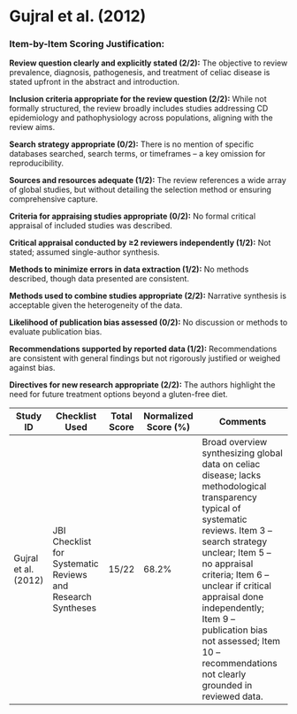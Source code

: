 # Gujral et al. (2012)

### Item-by-Item Scoring Justification:

**Review question clearly and explicitly stated (2/2):** The objective to review prevalence, diagnosis, pathogenesis, and treatment of celiac disease is stated upfront in the abstract and introduction.

**Inclusion criteria appropriate for the review question (2/2):** While not formally structured, the review broadly includes studies addressing CD epidemiology and pathophysiology across populations, aligning with the review aims.

**Search strategy appropriate (0/2):** There is no mention of specific databases searched, search terms, or timeframes – a key omission for reproducibility.

**Sources and resources adequate (1/2):** The review references a wide array of global studies, but without detailing the selection method or ensuring comprehensive capture.

**Criteria for appraising studies appropriate (0/2):** No formal critical appraisal of included studies was described.

**Critical appraisal conducted by ≥2 reviewers independently (1/2):** Not stated; assumed single-author synthesis.

**Methods to minimize errors in data extraction (1/2):** No methods described, though data presented are consistent.

**Methods used to combine studies appropriate (2/2):** Narrative synthesis is acceptable given the heterogeneity of the data.

**Likelihood of publication bias assessed (0/2):** No discussion or methods to evaluate publication bias.

**Recommendations supported by reported data (1/2):** Recommendations are consistent with general findings but not rigorously justified or weighed against bias.

**Directives for new research appropriate (2/2):** The authors highlight the need for future treatment options beyond a gluten-free diet.

| Study ID | Checklist Used | Total Score | Normalized Score (%) | Comments |
| --- | --- | --- | --- | --- |
| Gujral et al. (2012) | JBI Checklist for Systematic Reviews and Research Syntheses | 15/22       | 68.2%                | Broad overview synthesizing global data on celiac disease; lacks methodological transparency typical of systematic reviews. Item 3 – search strategy unclear; Item 5 – no appraisal criteria; Item 6 – unclear if critical appraisal done independently; Item 9 – publication bias not assessed; Item 10 – recommendations not clearly grounded in reviewed data. |
